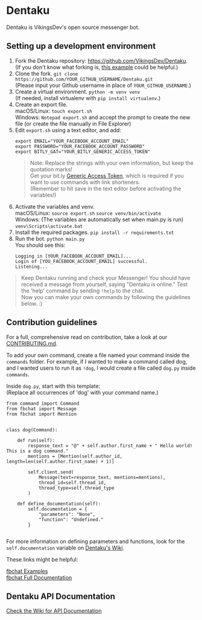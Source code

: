# Dentaku

Dentaku is VikingsDev's open source messenger bot.

## Setting up a development environment

1. Fork the Dentaku repository: https://github.com/VikingsDev/Dentaku. <br>
    (If you don't know what forking is, [this example](https://help.github.com/en/github/getting-started-with-github/fork-a-repo#fork-an-example-repository) could be helpful.) <br>
1. Clone the fork. `git clone https://github.com/YOUR_GITHUB_USERNAME/Dentaku.git` <br>
    (Please input your Github username in place of `YOUR_GITHUB_USERNAME`.) <br>
1. Create a virtual environment. `python -m venv venv` <br>
    (If needed, install virtualenv with `pip install virtualenv`.)
1. Create an export file. <br>
macOS/Linux: `touch export.sh` <br>
Windows: `Notepad export.sh` and accept the prompt to create the new file (or create the file manually in File Explorer) <br>
1. Edit `export.sh` using a text editor, and add:
    ```
    export EMAIL="YOUR_FACEBOOK_ACCOUNT_EMAIL"
    export PASSWORD="YOUR_FACEBOOK_ACCOUNT_PASSWORD"
    export BITLY_GAT="YOUR_BITLY_GENERIC_ACCESS_TOKEN"
    ```
    > Note: Replace the strings with your own information, but keep the quotation marks! <br>
    > Get your bit.ly [Generic Access Token](https://bitly.com/a/oauth_apps), which is required if you want to use commands with link shorteners. <br>
    > (Remember to hit save in the text editor before activating the variables!) <br>
1. Activate the variables and venv. <br>
    macOS/Linux: `source export.sh` `source venv/bin/activate` <br>
    Windows: (The variables are automatically set when main.py is run)   `venv\Scripts\activate.bat` <br>
1. Install the required packages. `pip install -r requirements.txt` <br>
1. Run the bot. `python main.py` <br>
    You should see this:
    ```
    Logging in [YOUR_FACEBOOK_ACCOUNT_EMAIL]...
    Login of [YOU_FACEBOOK_ACCOUNT_EMAIL] successful.
    Listening...
    ```
> Keep Dentaku running and check your Messenger! You should have received a message from yourself, saying "Dentaku is online." Test the 'help' command by sending `!help` to the chat. <br>
> Now you can make your own commands by following the guidelines below. :)


## Contribution guidelines

For a full, comprehensive read on contribution, take a look at our [CONTRIBUTING.md](CONTRIBUTING.md).

To add your own command, create a file named your command inside the `commands` folder. For example, if I 
wanted to make a command called dog, and I wanted users to run it as `!dog`, I would create a file
called `dog.py` inside `commands`.

Inside `dog.py`, start with this template: <br>
(Replace all occurrences of 'dog' with your command name.)
```
from command import Command
from fbchat import Message
from fbchat import Mention


class dog(Command):

    def run(self):
        response_text = "@" + self.author.first_name + " Hello world! This is a dog command."
        mentions = [Mention(self.author_id, length=len(self.author.first_name) + 1)]

        self.client.send(
            Message(text=response_text, mentions=mentions),
            thread_id=self.thread_id,
            thread_type=self.thread_type
        )

    def define_documentation(self):
        self.documentation = {
            "parameters": "None",
            "function": "Undefined."
        }
    
```
For more information on defining parameters and functions, look for the `self.documentation` variable on [Dentaku's Wiki](https://github.com/VikingsDev/Dentaku/wiki/command.py). <br>

These links might be helpful:

[fbchat Examples](https://fbchat.readthedocs.io/en/stable/examples.html) <br>
[fbchat Full Documentation](https://fbchat.readthedocs.io/en/stable/api.html)

## Dentaku API Documentation

[Check the Wiki for API Documentation](https://github.com/VikingsDev/Dentaku/wiki/API-Documentation)
